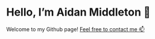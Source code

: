 # Hello, I’m Aidan Middleton 👋
Welcome to my Github page!
[Feel free to contact me 📫](aidanrmiddleton@gmail.com)

<!---
aidan-middleton/aidan-middleton is a ✨ special ✨ repository because its `README.md` (this file) appears on your GitHub profile.
You can click the Preview link to take a look at your changes.
Badges aquired from:
--->

